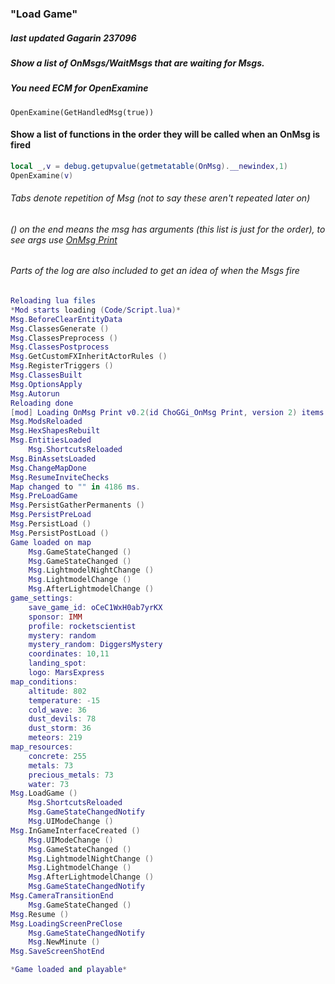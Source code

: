 ### "Load Game"
##### last updated Gagarin 237096

##### Show a list of OnMsgs/WaitMsgs that are waiting for Msgs.
##### You need ECM for OpenExamine
`OpenExamine(GetHandledMsg(true))`

#### Show a list of functions in the order they will be called when an OnMsg is fired
```lua
local _,v = debug.getupvalue(getmetatable(OnMsg).__newindex,1)
OpenExamine(v)
```

###### Tabs denote repetition of Msg (not to say these aren't repeated later on)
###### () on the end means the msg has arguments (this list is just for the order), to see args use [OnMsg Print](https://github.com/ChoGGi/SurvivingMars_CheatMods/tree/master/Mods%20ChoGGi/OnMsg%20Print)
###### Parts of the log are also included to get an idea of when the Msgs fire
```lua
Reloading lua files
*Mod starts loading (Code/Script.lua)*
Msg.BeforeClearEntityData
Msg.ClassesGenerate ()
Msg.ClassesPreprocess ()
Msg.ClassesPostprocess
Msg.GetCustomFXInheritActorRules ()
Msg.RegisterTriggers ()
Msg.ClassesBuilt
Msg.OptionsApply
Msg.Autorun
Reloading done
[mod] Loading OnMsg Print v0.2(id ChoGGi_OnMsg Print, version 2) items from AppData/Mods/OnMsg Print/
Msg.ModsReloaded
Msg.HexShapesRebuilt
Msg.EntitiesLoaded
	Msg.ShortcutsReloaded
Msg.BinAssetsLoaded
Msg.ChangeMapDone
Msg.ResumeInviteChecks
Map changed to "" in 4186 ms.
Msg.PreLoadGame
Msg.PersistGatherPermanents ()
Msg.PersistPreLoad
Msg.PersistLoad ()
Msg.PersistPostLoad ()
Game loaded on map
	Msg.GameStateChanged ()
	Msg.GameStateChanged ()
	Msg.LightmodelNightChange ()
	Msg.LightmodelChange ()
	Msg.AfterLightmodelChange ()
game_settings:
    save_game_id: oCeC1WxH0ab7yrKX
    sponsor: IMM
    profile: rocketscientist
    mystery: random
    mystery_random: DiggersMystery
    coordinates: 10,11
    landing_spot:
    logo: MarsExpress
map_conditions:
    altitude: 802
    temperature: -15
    cold_wave: 36
    dust_devils: 78
    dust_storm: 36
    meteors: 219
map_resources:
    concrete: 255
    metals: 73
    precious_metals: 73
    water: 73
Msg.LoadGame ()
	Msg.ShortcutsReloaded
	Msg.GameStateChangedNotify
	Msg.UIModeChange ()
Msg.InGameInterfaceCreated ()
	Msg.UIModeChange ()
	Msg.GameStateChanged ()
	Msg.LightmodelNightChange ()
	Msg.LightmodelChange ()
	Msg.AfterLightmodelChange ()
	Msg.GameStateChangedNotify
Msg.CameraTransitionEnd
	Msg.GameStateChanged ()
Msg.Resume ()
Msg.LoadingScreenPreClose
	Msg.GameStateChangedNotify
	Msg.NewMinute ()
Msg.SaveScreenShotEnd

*Game loaded and playable*
```